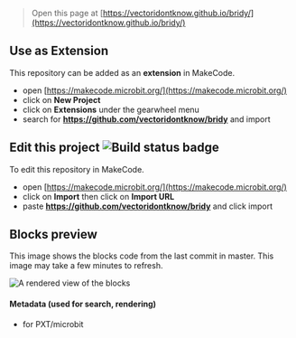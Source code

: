 
> Open this page at [https://vectoridontknow.github.io/bridy/](https://vectoridontknow.github.io/bridy/)

## Use as Extension

This repository can be added as an **extension** in MakeCode.

* open [https://makecode.microbit.org/](https://makecode.microbit.org/)
* click on **New Project**
* click on **Extensions** under the gearwheel menu
* search for **https://github.com/vectoridontknow/bridy** and import

## Edit this project ![Build status badge](https://github.com/vectoridontknow/bridy/workflows/MakeCode/badge.svg)

To edit this repository in MakeCode.

* open [https://makecode.microbit.org/](https://makecode.microbit.org/)
* click on **Import** then click on **Import URL**
* paste **https://github.com/vectoridontknow/bridy** and click import

## Blocks preview

This image shows the blocks code from the last commit in master.
This image may take a few minutes to refresh.

![A rendered view of the blocks](https://github.com/vectoridontknow/bridy/raw/master/.github/makecode/blocks.png)

#### Metadata (used for search, rendering)

* for PXT/microbit
<script src="https://makecode.com/gh-pages-embed.js"></script><script>makeCodeRender("{{ site.makecode.home_url }}", "{{ site.github.owner_name }}/{{ site.github.repository_name }}");</script>
